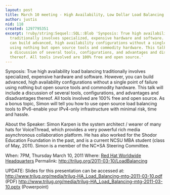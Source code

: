 ```yaml
---
layout: post
title: March 10 meeting - High Availability, Low Dollar Load Balancing
author: justis
nid: 118
created: 1297795351
excerpt: !ruby/string:Sequel::SQL::Blob 'Synposis: True high availability load balancing
  traditionally involves specialized, expensive hardware and software. However, you
  can build advanced, high availability configurations without a single point of failure
  using nothing but open source tools and commodity hardware. This talk will include
  a discussion of several tools, configurations, and advantages and disadvantages
  thereof. All tools involved are 100% free and open source.'
---
```

Synposis: True high availability load balancing traditionally involves specialized, expensive hardware and software. However, you can build advanced, high availability configurations without a single point of failure using nothing but open source tools and commodity hardware. This talk will include a discussion of several tools, configurations, and advantages and disadvantages thereof. All tools involved are 100% free and open source. As a bonus topic, Simon will tell you how to use open source load balancing tools to IPv6-enable your IPv4-only infrastructure with minimal risk, time and hassle. 

About the Speaker: Simon Karpen is the system architect / wearer of many hats for VoiceThread, which provides a very powerful rich media asynchronous collaboration platform. He has also worked for the Shodor Education Foundation in the past, and is a current NCSU MBA student (class of May, 2011). Simon is a member of the NC*SA Steering Committee.

When: 7PM, Thursday March 10, 2011
Where: <a href="http://www.redhat.com/about/contact/ww/americas/raleigh.html">Red Hat Worldwide Headquarters</a>
Permalink: <a href="http://trilug.org/2011-03-10/LoadBalancing">http://trilug.org/2011-03-10/LoadBalancing</a>

UPDATE: Slides for this presentation can be accessed at:
<a href="http://www.trilug.org/media/trilug-HA_Load_Balancing-mtg-2011-03-10.pdf">http://www.trilug.org/media/trilug-HA_Load_Balancing-mtg-2011-03-10.pdf</a> (PDF)
<a href="http://www.trilug.org/media/trilug-HA_Load_Balancing-mtg-2011-03-10.pptx">http://www.trilug.org/media/trilug-HA_Load_Balancing-mtg-2011-03-10.pptx</a> (Powerpoint)
